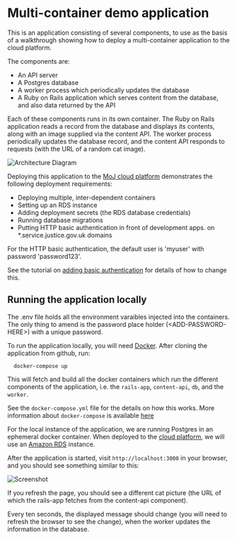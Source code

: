 # Multi-container demo application

This is an application consisting of several components, to use as the basis of a walkthrough showing how to deploy a multi-container application to the cloud platform.

The components are:

* An API server
* A Postgres database
* A worker process which periodically updates the database
* A Ruby on Rails application which serves content from the database, and also data returned by the API

Each of these components runs in its own container. The Ruby on Rails application reads a record from the database and displays its contents, along with an image supplied via the content API. The worker process periodically updates the database record, and the content API responds to requests (with the URL of a random cat image).

![Architecture Diagram](https://raw.githubusercontent.com/ministryofjustice/cloud-platform-multi-container-demo-app/main/docs/architecture-diagram.png)

Deploying this application to the [MoJ cloud platform][cloudplatform] demonstrates the following deployment requirements:

* Deploying multiple, inter-dependent containers
* Setting up an RDS instance
* Adding deployment secrets (the RDS database credentials)
* Running database migrations
* Putting HTTP basic authentication in front of development apps. on *.service.justice.gov.uk domains

For the HTTP basic authentication, the default user is 'myuser' with password 'password123'.

See the tutorial on [adding basic authentication] for details of how to change this.

## Running the application locally

The .env file holds all the environment varaibles injected into the containers. The only thing to amend is
the password place holder (\<ADD-PASSWORD-HERE\>) with a unique password. 

To run the application locally, you will need [Docker][docker]. After cloning the application from github, run:

      docker-compose up

This will fetch and build all the docker containers which run the different components of the application, i.e. the `rails-app`, `content-api`, `db`, and the `worker`.

See the `docker-compose.yml` file for the details on how this works. More information about `docker-compose` is available [here][docker-compose]

For the local instance of the application, we are running Postgres in an ephemeral docker container. When deployed to the [cloud platform][cloudplatform], we will use an [Amazon RDS][rds] instance.

After the application is started, visit `http://localhost:3000` in your browser, and you should see something similar to this:

![Screenshot](https://raw.githubusercontent.com/ministryofjustice/cloud-platform-multi-container-demo-app/main/docs/screenshot.png)

If you refresh the page, you should see a different cat picture (the URL of which the rails-app fetches from the content-api component).

Every ten seconds, the displayed message should change (you will need to refresh the browser to see the change), when the worker updates the information in the database.

[cloudplatform]: https://github.com/ministryofjustice/cloud-platform
[docker]: https://docker.io
[docker-compose]: https://docs.docker.com/compose/
[rds]: https://aws.amazon.com/rds/
[adding basic authentication]: https://user-guide.cloud-platform.service.justice.gov.uk/tasks.html#add-http-basic-authentication
